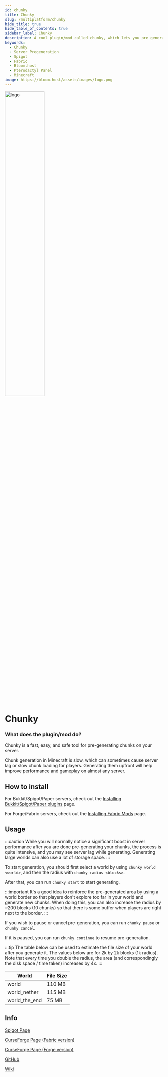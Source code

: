 ```yaml
---
id: chunky
title: Chunky
slug: /multiplatform/chunky
hide_title: true
hide_table_of_contents: true
sidebar_label: Chunky
description: A cool plugin/mod called chunky, which lets you pre generate a minecraft world quickly and efficiently to avoid lag.
keywords:
  - Chunky
  - Server Pregeneration
  - Spigot
  - Fabric
  - Bloom.host
  - Pterodactyl Panel
  - Minecraft
image: https://bloom.host/assets/images/logo.png
---
```


<div class="text--center">
<img src="https://bloom.host/logo-white.svg" alt="logo" height="50%" width="50%"/>
<h1>Chunky</h1>
</div>

### What does the plugin/mod do?

Chunky is a fast, easy, and safe tool for pre-generating chunks on your server.

Chunk generation in Minecraft is slow, which can sometimes cause server lag or slow chunk loading for players. Generating them upfront will help improve performance and gameplay on almost any server.

## How to install

For Bukkit/Spigot/Paper servers, check out the [Installing Bukkit/Spigot/Paper plugins](/installing-plugins) page.

For Forge/Fabric servers, check out the [Installing Fabric Mods](/mods-install) page.

## Usage

:::caution
While you will normally notice a significant boost in server performance after you are done pre-generating your chunks, the process is quite intensive, and you may see server lag while generating. Generating large worlds can also use a lot of storage space.
:::

To start generation, you should first select a world by using `chunky world <world>`, and then the radius with `chunky radius <blocks>`.

After that, you can run `chunky start` to start generating.

:::important
It's a good idea to reinforce the pre-generated area by using a world border so that players don't explore too far in your world and generate new chunks. When doing this, you can also increase the radius by ~200 blocks (10 chunks) so that there is some buffer when players are right next to the border.
:::

If you wish to pause or cancel pre-generation, you can run `chunky pause` or `chunky cancel`.

If it is paused, you can run `chunky continue` to resume pre-generation.


:::tip
The table below can be used to estimate the file size of your world after you generate it. The values below are for 2k by 2k blocks (1k radius). Note that every time you double the radius, the area (and correspondingly the disk space / time taken) increases by 4x.
:::

| World         | File Size |
|---------------|-----------|
| world         | 110 MB    |
| world_nether  | 115 MB    |
| world_the_end | 75 MB     |

## Info

[Spigot Page](https://www.spigotmc.org/resources/chunky.81534/)  

[CurseForge Page (Fabric version)](https://www.curseforge.com/minecraft/mc-mods/chunky-pregenerator/)

[CurseForge Page (Forge version)](https://www.curseforge.com/minecraft/mc-mods/chunky-pregenerator-forge)

[GitHub](https://github.com/pop4959/Chunky)

[Wiki](https://github.com/pop4959/Chunky/wiki)

